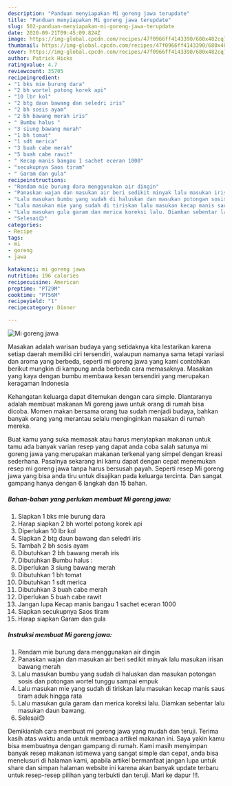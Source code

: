 ```yaml
---
description: "Panduan menyiapakan Mi goreng jawa terupdate"
title: "Panduan menyiapakan Mi goreng jawa terupdate"
slug: 502-panduan-menyiapakan-mi-goreng-jawa-terupdate
date: 2020-09-21T09:45:09.824Z
image: https://img-global.cpcdn.com/recipes/47f0966ff4143390/680x482cq70/mi-goreng-jawa-foto-resep-utama.jpg
thumbnail: https://img-global.cpcdn.com/recipes/47f0966ff4143390/680x482cq70/mi-goreng-jawa-foto-resep-utama.jpg
cover: https://img-global.cpcdn.com/recipes/47f0966ff4143390/680x482cq70/mi-goreng-jawa-foto-resep-utama.jpg
author: Patrick Hicks
ratingvalue: 4.7
reviewcount: 35705
recipeingredient:
- "1 bks mie burung dara"
- "2 bh wortel potong korek api"
- "10 lbr kol"
- "2 btg daun bawang dan seledri iris"
- "2 bh sosis ayam"
- "2 bh bawang merah iris"
- " Bumbu halus "
- "3 siung bawang merah"
- "1 bh tomat"
- "1 sdt merica"
- "3 buah cabe merah"
- "5 buah cabe rawit"
- " Kecap manis bangau 1 sachet eceran 1000"
- "secukupnya Saos tiram"
- " Garam dan gula"
recipeinstructions:
- "Rendam mie burung dara menggunakan air dingin"
- "Panaskan wajan dan masukan air beri sedikit minyak lalu masukan irisan bawang merah"
- "Lalu masukan bumbu yang sudah di haluskan dan masukan potongan sosis dan potongan wortel tunggu sampai empuk"
- "Lalu masukan mie yang sudah di tiriskan lalu masukan kecap manis saus tiram aduk hingga rata"
- "Lalu masukan gula garam dan merica koreksi lalu. Diamkan sebentar lalu masukan daun bawang."
- "Selesai😊"
categories:
- Recipe
tags:
- mi
- goreng
- jawa

katakunci: mi goreng jawa 
nutrition: 196 calories
recipecuisine: American
preptime: "PT29M"
cooktime: "PT56M"
recipeyield: "1"
recipecategory: Dinner

---
```



![Mi goreng jawa](https://img-global.cpcdn.com/recipes/47f0966ff4143390/680x482cq70/mi-goreng-jawa-foto-resep-utama.jpg)

Masakan adalah warisan budaya yang setidaknya kita lestarikan karena setiap daerah memiliki ciri tersendiri, walaupun namanya sama tetapi variasi dan aroma yang berbeda, seperti mi goreng jawa yang kami contohkan berikut mungkin di kampung anda berbeda cara memasaknya. Masakan yang kaya dengan bumbu membawa kesan tersendiri yang merupakan keragaman Indonesia

Kehangatan keluarga dapat ditemukan dengan cara simple. Diantaranya adalah membuat makanan Mi goreng jawa untuk orang di rumah bisa dicoba. Momen makan bersama orang tua sudah menjadi budaya, bahkan banyak orang yang merantau selalu menginginkan masakan di rumah mereka.



Buat kamu yang suka memasak atau harus menyiapkan makanan untuk tamu ada banyak varian resep yang dapat anda coba salah satunya mi goreng jawa yang merupakan makanan terkenal yang simpel dengan kreasi sederhana. Pasalnya sekarang ini kamu dapat dengan cepat menemukan resep mi goreng jawa tanpa harus bersusah payah.
Seperti resep Mi goreng jawa yang bisa anda tiru untuk disajikan pada keluarga tercinta. Dan sangat gampang hanya dengan 6 langkah dan 15 bahan.


<!--inarticleads1-->

##### Bahan-bahan yang perlukan membuat Mi goreng jawa:

1. Siapkan 1 bks mie burung dara
1. Harap siapkan 2 bh wortel potong korek api
1. Diperlukan 10 lbr kol
1. Siapkan 2 btg daun bawang dan seledri iris
1. Tambah 2 bh sosis ayam
1. Dibutuhkan 2 bh bawang merah iris
1. Dibutuhkan  Bumbu halus :
1. Diperlukan 3 siung bawang merah
1. Dibutuhkan 1 bh tomat
1. Dibutuhkan 1 sdt merica
1. Dibutuhkan 3 buah cabe merah
1. Diperlukan 5 buah cabe rawit
1. Jangan lupa  Kecap manis bangau 1 sachet eceran 1000
1. Siapkan secukupnya Saos tiram
1. Harap siapkan  Garam dan gula




<!--inarticleads2-->

##### Instruksi membuat  Mi goreng jawa:

1. Rendam mie burung dara menggunakan air dingin
1. Panaskan wajan dan masukan air beri sedikit minyak lalu masukan irisan bawang merah
1. Lalu masukan bumbu yang sudah di haluskan dan masukan potongan sosis dan potongan wortel tunggu sampai empuk
1. Lalu masukan mie yang sudah di tiriskan lalu masukan kecap manis saus tiram aduk hingga rata
1. Lalu masukan gula garam dan merica koreksi lalu. Diamkan sebentar lalu masukan daun bawang.
1. Selesai😊




Demikianlah cara membuat mi goreng jawa yang mudah dan teruji. Terima kasih atas waktu anda untuk membaca artikel makanan ini. Saya yakin kamu bisa membuatnya dengan gampang di rumah. Kami masih menyimpan banyak resep makanan istimewa yang sangat simple dan cepat, anda bisa menelusuri di halaman kami, apabila artikel bermanfaat jangan lupa untuk share dan simpan halaman website ini karena akan banyak update terbaru untuk resep-resep pilihan yang terbukti dan teruji. Mari ke dapur !!!. 
